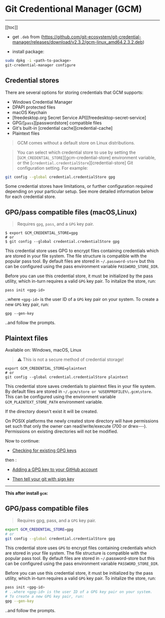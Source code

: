 # Git Credentional Manager (GCM)
---

[[toc]]


- get `.deb` from (https://github.com/git-ecosystem/git-credential-manager/releases/download/v2.3.2/gcm-linux_amd64.2.3.2.deb)

- install package:

```sh
sudo dpkg -i <path-to-package>
git-credential-manager configure
```

## Credential stores

There are several options for storing credentials that GCM supports:

- Windows Credential Manager
- DPAPI protected files
- macOS Keychain
- [freedesktop.org Secret Service API][freedesktop-secret-service]
- GPG/[`pass`][passwordstore] compatible files
- Git's built-in [credential cache][credential-cache]
- Plaintext files

> GCM comes without a default store on Linux distributions.

> You can select which credential store to use by setting the [`GCM_CREDENTIAL_STORE`][gcm-credential-store] environment variable, or the [`credential.credentialStore`][credential-store]
Git configuration setting. For example:

```bash
git config --global credential.credentialStore gpg
```

Some credential stores have limitations, or further configuration required depending on your particular setup. See more detailed information below for each credential store.

## GPG/pass compatible files (macOS,Linux)

> Requires `gpg`, `pass`, and a `GPG` key pair.


```shell
$ export GCM_CREDENTIAL_STORE=gpg
# or
$ git config --global credential.credentialStore gpg
```

This credential store uses GPG to encrypt files containing credentials which are stored in your file system. The file structure is compatible with the popular pass tool. By default files are stored in `~/.password-store` but this can be configured using the pass environment variable `PASSWORD_STORE_DIR`.

Before you can use this credential store, it must be initialized by the pass utility, which in-turn requires a valid `GPG` key pair. To initalize the store, run:

`pass init <gpg-id>`

..where `<gpg-id>` is the user ID of a `GPG` key pair on your system. To create a new `GPG` key pair, run:

`gpg --gen-key`

..and follow the prompts.


## Plaintext files

Available on: Windows, macOS, Linux

> ⚠️ This is not a secure method of credential storage!

```
export GCM_CREDENTIAL_STORE=plaintext
# or
git config --global credential.credentialStore plaintext
```

This credential store saves credentials to plaintext files in your file system. By default files are stored in `~/.gcm/store or %USERPROFILE%\.gcm\store`. This can be configured using the environment variable `GCM_PLAINTEXT_STORE_PATH` environment variable.

If the directory doesn't exist it will be created.

On POSIX platforms the newly created store directory will have permissions set such that only the owner can read/write/execute (700 or drwx---). Permissions on existing directories will not be modified.

Now to continue:

- [Checking for existing GPG keys](https://docs.github.com/en/authentication/managing-commit-signature-verification/checking-for-existing-gpg-keys)

then :

- [Adding a GPG key to your GitHub account](https://docs.github.com/en/authentication/managing-commit-signature-verification/adding-a-gpg-key-to-your-github-account)

- [Then tell your git with sign key](https://docs.github.com/en/authentication/managing-commit-signature-verification/telling-git-about-your-signing-key)

---

**This after install `gcm`:**

## GPG/pass compatible files

> Requires gpg, pass, and a `GPG` key pair.

```bash
export GCM_CREDENTIAL_STORE=gpg
# or
git config --global credential.credentialStore gpg
```

This credential store uses `GPG` to encrypt files containing credentials which are stored in your file system. The file structure is compatible with the popular pass tool. By default files are stored in `~/`.password-store but this can be configured using the pass environment variable `PASSWORD_STORE_DIR`.

Before you can use this credential store, it must be initialized by the pass utility, which in-turn requires a valid `GPG` key pair. To initalize the store, run:

```bash
pass init <gpg-id>
# ..where <gpg-id> is the user ID of a GPG key pair on your system.
# To create a new GPG key pair, run:
gpg --gen-key
```


..and follow the prompts.


